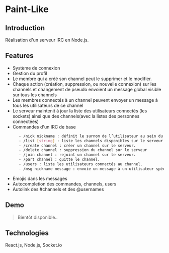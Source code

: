 # Paint-Like

## Introduction
Réalisation d'un serveur IRC en Node.js.

## Features 

- Système de connexion
- Gestion du profil
- Le membre qui a créé son channel peut le supprimer et le modifier.
- Chaque action (création, suppression, ou nouvelle connexion) sur les channels et changement de pseudo envoient un message global visible sur tous les channels
- Les membres connectés à un channel peuvent envoyer un message à tous les utilisateurs de ce channel
- Le serveur maintenit à jour la liste des utilisateurs connectés (les sockets) ainsi que des channels(avec la listes des personnes connectées)
- Commandes d'un IRC de base
```bash
      - /nick nickname : définit le surnom de l’utilisateur au sein du serveur.
      - /list [string] : liste les channels disponibles sur le serveur. N’affiche que les channels contenant la chaîne “string” si celle-ci est spécifiée.
      - /create channel : créer un channel sur le serveur.
      - /delete channel : suppression du channel sur le serveur
      - /join channel : rejoint un channel sur le serveur.
      - /part channel : quitte le channel.
      - /users : liste les utilisateurs connectés au channel.
      - /msg nickname message : envoie un message à un utilisateur spécifique.
```
- Emojis dans les messages
- Autocompletion des commandes, channels, users
- Autolink des #channels et des @usernames

## Demo
> Bientôt disponible..

## Technologies
React.js, Node.js, Socket.io
